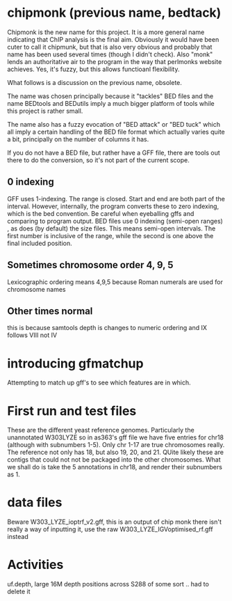 # chipmonk (previous name, bedtack)

Chipmonk is the new name for this project. It is a more general name indicating that ChIP analysis is the final aim. Obviously it would have been cuter to call it chipmunk, but that is also very obvious and probably that name has been used several times (though I didn't check). Also "monk" lends an authoritative air to the program in the way that perlmonks website achieves. Yes, it's fuzzy, but this allows functioanl flexibility.

What follows is a discussion on the previous name, obsolete.

The name was chosen principally because it "tackles" BED files and the name BEDtools and BEDutils imply a much bigger platform of tools while this project is rather small.

The name also has a fuzzy evocation of "BED attack" or "BED tuck" which all imply a certain handling of the BED file format which actually varies quite a bit, principally on the number of columns it has.

If you do not have a BED file, but rather have a GFF file, there are tools out there to do the conversion, so it's not part of the current scope.

## 0 indexing
GFF uses 1-indexing. The range is closed. Start and end are both part of the interval. However, internally, the program converts these
to zero indexing, which is the bed convention. Be careful when eyeballing gffs and comparing to program output.
BED files use 0 indexing (semi-open ranges) , as does (by default) the size files.
This means semi-open intervals. The first number is inclusive of the range, while the second is one above the final included position.

## Sometimes chromosome order 4, 9, 5
Lexicographic ordering means 4,9,5 because Roman numerals are used for chromosome names

## Other times normal
this is because samtools depth is changes to numeric ordering and IX follows VIII not IV

# introducing gfmatchup
Attempting to match up gff's to see which features are in which.

# First run and test files

These are the different yeast reference genomes.
Particularly the unannotated W303LYZE
so in as363's gff file we have five entries for chr18 (although with subnumbers 1-5). Only chr 1-17 are true chromosomes really.
The reference not only has 18, but also 19, 20, and 21. QUite likely these are contigs that could
not not be packaged into the other chromosomes.
What we shall do is take the 5 annotations in chr18, and render their subnumbers as 1.

# data files
Beware W303\_LYZE\_ioptrf\_v2.gff, this is an output of chip monk
there isn't really a way of inputting it,
use the raw  W303\_LYZE\_IGVoptimised\_rf.gff
instead

# Activities
uf.depth, large 16M depth positions across S288 of some sort .. had to delete it
